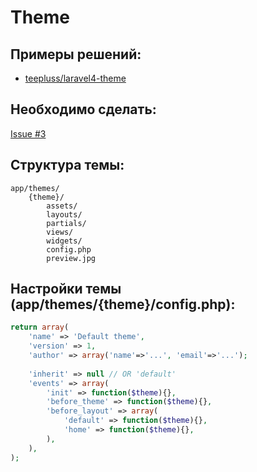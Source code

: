 # Theme


## Примеры решений:

- [teepluss/laravel4-theme](https://github.com/teepluss/laravel4-theme)

## Необходимо сделать:

[Issue #3](../../issues/3)


## Структура темы:

```
app/themes/
    {theme}/
        assets/
        layouts/
        partials/
        views/
        widgets/
        config.php
        preview.jpg
```

## Настройки темы (app/themes/{theme}/config.php):

```php
return array(
    'name' => 'Default theme',
    'version' => 1,
    'author' => array('name'=>'...', 'email'=>'...');
    
    'inherit' => null // OR 'default'
    'events' => array(
        'init' => function($theme){},
        'before_theme' => function($theme){},
        'before_layout' => array(
            'default' => function($theme){},
            'home' => function($theme){},
        ),
    ),
);
```
